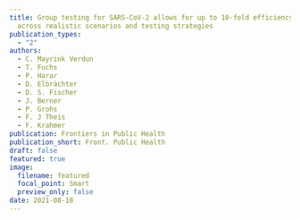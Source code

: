 ```yaml
---
title: Group testing for SARS-CoV-2 allows for up to 10-fold efficiency increase
  across realistic scenarios and testing strategies
publication_types:
  - "2"
authors:
  - C. Mayrink Verdun
  - T. Fuchs
  - P. Harar
  - D. Elbrächter
  - D. S. Fischer
  - J. Berner
  - P. Grohs
  - F. J Theis
  - F. Krahmer
publication: Frontiers in Public Health
publication_short: Front. Public Health
draft: false
featured: true
image:
  filename: featured
  focal_point: Smart
  preview_only: false
date: 2021-08-18
---
```

